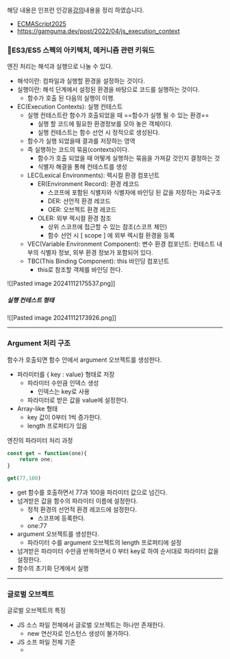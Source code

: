 해당 내용은 인프런 인강을[강의](https://www.inflearn.com/course/%EC%9E%90%EB%B0%94%EC%8A%A4%ED%81%AC%EB%A6%BD%ED%8A%B8-%EC%A4%91%EA%B3%A0%EA%B8%89/dashboard)내용을 정리 하였습니다.
- [ECMAScript2025](https://tc39.es/ecma262/#sec-intro)
- https://gamguma.dev/post/2022/04/js_execution_context

### ES3/ES5 스펙의 아키텍처, 메커니즘 관련 키워드

엔진 처리는 해석과 실행으로 나눌 수 있다.
- 해석이란: 컴파일과 실행할 환경을 설정하는 것이다.
- 실행이란: 해석 단계에서 설정된 환경을 바탕으로 코드를 실행하는 것이다.
	- 함수가 호출 된 다음의 실행이 이행.
- EC(Execution Contexts): 실행 컨테스트
	- 실행 컨테스트란 함수가 호출되었을 때 ==함수가 실행 될 수 있는 환경==
		- 실행 할 코드에 필요한 환경정보를 모아 놓은 객체이다.
		- 실행 컨테스트는 함수 선언 시 정적으로 생성된다.
	- 함수가 실행 되었을때 결과를 저장하는 영역
	- 즉 실행하는 코드의 묶음(contexts)이다.
		- 함수가 호출 되었을 때 어떻게 실행하는 묶음을 가져갈 것인지 결정하는 것
		- 식별자 해결을 통해 컨테스트를 생성
	- LEC(Lexical Environments): 렉시컬 환경 컴포넌트
		- ER(Environment Record): 환경 레코드
			- 스코프에 포함된 식별자와 식별자에 바인딩 된 값을 저장하는 자료구조
			- DER: 선언적 환경 레코드
			- OER: 오브젝트 환경 레코드
		- OLER: 외부 렉시컬 환경 참조
			- 상위 스코프에 접근할 수 있는 참조(스코프 체인)
			- 함수 선언 시 [ scope ] 에 외부 렉시컬 환경을 등록
	- VEC(Variable Environment Component): 변수 환경 컴포넌트: 컨테스트 내부의 식별자 정보, 외부 환경 정보가 포함되어 있다.
	- TBC(This Binding Component): this 바인딩 컴포넌트
		- this로 참조할 객체를 바인딩 한다.

![[Pasted image 20241112175537.png]]
##### 실행 컨테스트 형태
![[Pasted image 20241112173926.png]]

---
### Argument 처리 구조

함수가 호출되면 함수 안에서 argument 오브젝트를 생성한다.
- 파라미터를 { key : value} 형태로 저장
	- 파라미터 수만큼 인덱스 생성
		- 인덱스는 key로 사용
	- 파라미터로 받은 값을 value에 설정한다.
- Array-like 형태
	- key 값이 0부터 1씩 증가한다.
	- length 프로퍼티가 있음

엔진의 파라미터 처리 과정

``` js
const get = function(one){
	return one;
}

get(77,100)
```

- get 함수를 호출하면서 77과 100을 파라미터 값으로 넘긴다.
- 넘겨받은 값을 함수의 파라미터 이름에 설정한다.
	- 정적 환경의 선언적 환경 레코드에 설정한다.
		- 스코프에 등록한다.
	- one:77
-  argument 오브젝트를 생성한다.
	- 파라미터 수를 argument 오브젝트의 length 프로퍼티에 설정
- 넘겨받은 파라미터 수만큼 반복하면서 0 부터 key로 하여 순서대로 파라미터 값을 설정한다.
- 함수의 초기화 단계에서 실행

---
### 글로벌 오브젝트

글로벌 오브젝트의 특징
- JS 소스 파일 전체에서 글로벌 오브젝트는 하나만 존재한다.
	- new 연산자로 인스턴스 생성이 불가하다.
- JS 소프 파일 전체 기준
	-  <script/> 에 작성된 모든 코드
		- 모든 코드에서 사용 가능하다.

글로벌 스코프
- 글로벌 오브젝트가 글로벌 스코프
	- 글로벌 오브젝트는 실제 존재하지 않는다. ex) Number , String  등의 오브젝트
	- 호스트 오브젝트에 함수와 변수를 등록
		-  window, global 오브젝트
	- 글로벌 스코프는 최상위 스코프
		- 스코프 체인에서 최상위 스코프이다.

스코프 바인딩
 - 바인딩이란 구조적으로 결속된 상태로 만드는 것이다
	 - 대상: 프로퍼티 이름
 - 바인딩의 목적
	 - 스코프 설정,식별자 해결
 - 바인딩 시점 구분 
	 - 정적 바인딩 : lexical, static 바인딩
		 - 초기화 단계에서 바인딩
		 - 함수 선언문 이름을 바인딩
		 - 표현식(변수, 함수) 이름을 바인딩
	 - 동적 바인딩 : dynamic 바인딩
		 - 실행시 바인딩 처리
		 - eval함수, with문
 - 바인딩 시점의 중요성
	 - 바인딩할 때 스코프가 결정된다.
	 - function 오브젝의 경우 생성 시점에 스코프 결정
		 - 스코프를 function 오브젝트 내부 프로퍼티 Scope에 설정
		 - 스코프는 변경되지 않음

``` js
function book() {  
	var point = 100;  
	  
	function add(param) {  
		return (point += param);  
	}  
	  
	var get = function () {  
		return point;  
	};  
	  
	add(200);  
	console.log(point);  
}    
book();
```

1. book() 함수 호출 시 - 초기화 단계에서 함수와 변수 이름을 book 함수의 선언적 환경 레코드에 바인딩(식별자 해결)
2. function 오브젝트 add 생성
	1. add 함수가 속한 스코프 영역을 add 함수 오브젝트 프로퍼티 scope에 설정
	2. add 이름을 선언적 환경 레코드에 바인딩
3. point, get 이름을 선언적 환경 레코드에 바인딩
	1. 값은 undefined
	2. 여기 까지가 호이스팅
4. 함수와 변수의 식별자가 해결
---
### 식별자

식별자는 코드 내의 변수,함수, 혹은 속성을 식별하는 문자열이다.

자바스크립트에서 식별자는 대소문자를 구별하며 유니코드 글자 `$`, `_`, 숫자(0-9)로 구성할 수 있지만, 숫자로 시작할 수는 없다.

식별자는 코드의 일부이지만 문자열은 데이터이기 때문에, 식별자와 문자열은 다르다.JavaScript에서 식별자를 문자열로 변환하는 방법은 없지만, 어떤 경우 문자열을 분석해 식별자로 사용할 수 있습니다.

> https://developer.mozilla.org/ko/docs/Glossary/Identifier
---
### 스코프

스코프는 컨테스트의 값과 표현식이 표현되거나 참조 될 수 있는 현재 실행되는 컨테스트를 의미한다. 만약 변수 또는 표현식이 해당 스코프 내에 있지 않다면, 사용할 수 없다. 스코프는 계층적인 구조를 가지기 때문에, 하위 스코프는 상위 스코프에 접근 할 수 있다.
- 모든 식별자는 자신이 선언된 위치에 의해 다른 코드가 식별자 자신을 참조할 수 있는 유효범위가 결정된다.
- 스코프의 목적은 범위를 제한하여 식별자를 해결하는 것이다.

함수는 자바스크립트에서 클로저 역할을 하기 때문에 스코프를 생성한다. 함수 내에 정의된 변수는 외부 함수나 다름 함수 내에서 접근 할 수 없다.

자바스크립트는 렉시컬 스코프를 따른다.함수가 정의된 위치에 따라 상위 스코프를 결정한다. 함수가 호출된 상위 스코프 결정에 영향을 주지 않는다. 함수의 상위 스코프는 언제나 정의된 스코프이다.

- 키워드를 만나 스코프를 결정하는 것을 정적 스코프라고 한다.
- 호출될 때 스크프를 결정하는 것을 동적스코프라고 한다.

자바스크립트에서는 다음과 같은 종류의 스코프가 있다.
- 전역 범위: 스크립트 모드에서 실행되는 모든 코드의 기본 범위이다.
- 모듈 범위: 모듈 모드에서 실행되는 코드의 범위이다.
	- module.exports
- 함수 범위: [function](https://developer.mozilla.org/ko/docs/Glossary/Function)로 생성된 범위입니다.
	- var키워드로 선언된 변수는 오로지 함수의 코드 블록 만을 **지역 스코프**로 인정한다.
		- 함수 레벨 스코프라고 한다.
	- 함수 외에서 var키워드로 선언한 변수는 전역 변수이다.
- 블록 범위: 중괄호 쌍(블록)으로 생성된 범위이다.
	- let,const 키워드로 변순 선언시 블록 레벨 스코프이다.
		- 변수 자체에 스코프 제약을 둔다.
	- 모든 코드 블록 (함수, if, for ,while , try/catch 등)을 지역 스코프로 인정

> https://developer.mozilla.org/ko/docs/Glossary/Scope
---
### 식별자 해결

스코프(유효 범위)를 통해 식별자인 변수 이름의 충돌을 방지하여 같은 이름의 변수를 사용하게 하는것.
스코프 내에서 식별자는 유일해야 하지만 다른 스코프에는 같은 이름의 식별자를 사용 할 수 있다.

- 식별자 해결
	- 사용할 변수/함수를 결정하는것
	- 신속,정확한 검색을 위한 스코프 필요
- 스코프에서 이름을 찾기 위해 사용
	- 스코프에 이름을 설정
	- 값을 변경되지만, 이름은 변경되지 않음
    - 자바스크립트의 값 저장형태가 프로퍼티{key:value}이기 때문이다.
    - **식별자 해결 대상은 이름이다**.
- 스코프의 용도
  - 식별자 해결을 위한 수단,방법
  - 스코프가 목적이 아님
  - 식별자가 유일하면 스코프는 필요하지 않음
    - 하지만 유일하게 작성이 불가능 그래서 스코프가 필요
    - 계층적으로 스코프를 사용하는 이유이다.
---
### 스코프 체인

모든 지역 스코프의 최상위 스코프는 전역 스코프이다. 스코프는 계층적으로 연결되어 있고 이를 스코프 체인이라 한다.
- 엔진은 스코프체인을 통해 변수를 참조하는 코드의 스코프에서 시작하여 상위 스코프 방향으로 이동하며 선언된 변수를 검색한다.

##### ES3
  - 스코프 체인은 식별자를 해결을 위한 프로퍼티이다
    - {name:value} 리스트
    - ES5는 스코프는 사용하지만 스코프 체인은 사용하지 않는다.
  - 함수가 호출되면 스코프를 생성하고 {name:value} 형태로 설정한다. 
  - 생성한 스코프를 스코프 체인에 연결하고, 스코프 체인에서 식별자를 해결한다.
	  - 동적으로 처리된다.
	  - 이는 함수가 생성될 때 마다 스코프 체인이 동적으로 생성된다.
  - es5 에서는 스코프 체인은 없고, Activation object에 대응하는 렉시컬 환경이 있다.
	  - Activation object은 실행환경을 만드는것
##### ES5
- 렉시컬 환경의 선언적 환경 레코드에 함수의 변수와 함수 이름을 바인드
- 스코프 체인을 사용하지 않고, 선언적 환경 레코드에서 변수와 함수 이름을 검색


---
### 실행 컨테스트

실행 컨테스트의 개념은 코드가 내부에서 어떻게 작동 하는지 설명하는데 사용된다.  JavaScript 실행 컨텍스트는 코드를 실행할 수 있는 환경을 말한다. 실행 컨테스트는 코드 섹션이 코드의 함수, 변수 및 객체에 엑세스할 수 있는지 결정한다. 코드는 실행 컨테스트에서 줄별로 구분 분석되고, 변수와 함수는 메모리에 저장된다. 코드는 평가 후 실행 컨테스트에서 실행된다. 결과적으로 실행 컨테스트는 주어진 코드가 실행될 수 있는 환경을 만든는 것이다.
- 실행 컨테스트 런타임 동안 특정 코드는 파서에 의해 구문 분석되고, 변수와 함수는 메모리에 저장되고, 실행 가능한 바이트 코드가 생성되고, 코드가 실행된다.

실행 컨테스트(Execution Contexts)
- 함수가 실행되는 영역,묶음
- 함수 코드를 실행하고, 실행 결과를 저장
- [스펙](https://tc39.es/ecma262/#sec-executable-code-and-execution-contexts)

 실행 단계
- 준비 단계
- 초기화 단계
- 코드 실행 단계

자바스크립트에는 두 가지 종류의 실행 컨텍스트가 있다
- 글로벌 실행 컨텍스트(GEC)
- 함수 실행 컨텍스트(FEC)

실행 컨텍스트의 생성시점
- 실행 가능한 코드를 만났을때
- 실행 가능한 코드의 유형
	- 함수 코드
	- 글로벌 코드
	- eval 코드
- 코드 유형을 분리한 이유
	- 실행 컨테스트에서 처리 방법과 실행 환경이 다르기 때문
	- 함수 코드: 렉시컬 환경
	- 글로벌 코드: 글로벌 환경
	- eval 코드: 동적 환경 

실행 컨텍스트 상태 컴포넌트
- 실행 컨텍스트 상태를 위한 오브젝트
	- 실행 컨테스트 안에 생성
- 상태 컴포넌트 유형
	- 변수 환경 컴포넌트(VEC)
	- 렉시컬 환경 컴포넌트(LEC)
	- this 바인딩 컴포넌트(TBC)
		- 함수 안에서 디스로 참조화는 오브젝트를 바인딩


| Component           | Purpose                                                                                                                                                                                                                                                                                                                                                                                                                                                                                                                                                                                                                                                                                                                            |
| ------------------- | ---------------------------------------------------------------------------------------------------------------------------------------------------------------------------------------------------------------------------------------------------------------------------------------------------------------------------------------------------------------------------------------------------------------------------------------------------------------------------------------------------------------------------------------------------------------------------------------------------------------------------------------------------------------------------------------------------------------------------------- |
| LexicalEnvironment  | Identifies the [Environment Record](https://262.ecma-international.org/15.0/index.html?_gl=1*1mvxbm1*_ga*MjA3MzMzMzI4My4xNzMxMzA5Mjc0*_ga_TDCK4DWEPP*MTczMjg1NTM0OC4zLjEuMTczMjg1NTM2MC4wLjAuMA..#sec-environment-records) used to resolve identifier references made by code within this [execution context](https://262.ecma-international.org/15.0/index.html?_gl=1*1mvxbm1*_ga*MjA3MzMzMzI4My4xNzMxMzA5Mjc0*_ga_TDCK4DWEPP*MTczMjg1NTM0OC4zLjEuMTczMjg1NTM2MC4wLjAuMA..#sec-execution-contexts).                                                                                                                                                                                                                               |
| VariableEnvironment | Identifies the [Environment Record](https://262.ecma-international.org/15.0/index.html?_gl=1*1mvxbm1*_ga*MjA3MzMzMzI4My4xNzMxMzA5Mjc0*_ga_TDCK4DWEPP*MTczMjg1NTM0OC4zLjEuMTczMjg1NTM2MC4wLjAuMA..#sec-environment-records) that holds bindings created by [VariableStatement](https://262.ecma-international.org/15.0/index.html?_gl=1*1mvxbm1*_ga*MjA3MzMzMzI4My4xNzMxMzA5Mjc0*_ga_TDCK4DWEPP*MTczMjg1NTM0OC4zLjEuMTczMjg1NTM2MC4wLjAuMA..#prod-VariableStatement)s within this [execution context](https://262.ecma-international.org/15.0/index.html?_gl=1*1mvxbm1*_ga*MjA3MzMzMzI4My4xNzMxMzA5Mjc0*_ga_TDCK4DWEPP*MTczMjg1NTM0OC4zLjEuMTczMjg1NTM2MC4wLjAuMA..#sec-execution-contexts).                                        |
| PrivateEnvironment  | Identifies the [PrivateEnvironment Record](https://262.ecma-international.org/15.0/index.html?_gl=1*1mvxbm1*_ga*MjA3MzMzMzI4My4xNzMxMzA5Mjc0*_ga_TDCK4DWEPP*MTczMjg1NTM0OC4zLjEuMTczMjg1NTM2MC4wLjAuMA..#privateenvironment-record) that holds [Private Names](https://262.ecma-international.org/15.0/index.html?_gl=1*1mvxbm1*_ga*MjA3MzMzMzI4My4xNzMxMzA5Mjc0*_ga_TDCK4DWEPP*MTczMjg1NTM0OC4zLjEuMTczMjg1NTM2MC4wLjAuMA..#sec-private-names) created by [ClassElement](https://262.ecma-international.org/15.0/index.html?_gl=1*1mvxbm1*_ga*MjA3MzMzMzI4My4xNzMxMzA5Mjc0*_ga_TDCK4DWEPP*MTczMjg1NTM0OC4zLjEuMTczMjg1NTM2MC4wLjAuMA..#prod-ClassElement)s in the nearest containing class. null if there is no containing class. |


![[Pasted image 20241112175537.png]]

렉시컬 환경 컴포넌트(LEC) 구성
- 함수 실행 컨테스트
- 함수와 변수의 식별자 해결을 위한 환경 설정
- 함수 초기화 단계에서 해석한 함수와 변수를 {name:value}형태로 저장
	- 변수는 name과 undefined로 저장
	- 함수 선언문은 name과 function object로 저장
	- 이름으로 함수와 변수를 검색할 수 있게 됨
- 함수 밖의 함수와 변수 참조 환경 설정
	- 함수 밖의 함수와 변수를 사용할 수 있게 됨
- 렉시컬 환경 컴포넌트 생성
	- function, with, try-catch에서 생성
- 실행 컨테스트 컴포넌트 구성
	- 환경 레코드(ER): Environment Record
		- 함수 안의 함수와 변수를 기록
	- 외부 렉시컬 환경 참조(OLER): Outer Lexical Environment Reference 
		- 함수 객체의 내부 프로퍼티인 __ scope __ 를 설정





#### 글로벌 실행 컨텍스트(Global Execution Context ) 
JavaScript 엔진이 스크립트 파일을 로드 하고 파싱 후 생성되는 기본 컨텍스트이다.

JavaScript 코드를 로드하고 파싱한 후, JS 엔진은 기본 실행 환경으로 들어간다. JS 엔진이 글로벌 실행 환경 내부에 들어가면 기본적으로 window 객체와  this객체가 글로벌 메모리에 생성됩니다.

window 객체는 글로벌 오브젝트를 참조한다. 전역 객체는 JS 엔진이 전역 실행 환경에 들어가기 전에 항상 생성되며 localStorage, innerWidth, 이벤트 핸들러 등의 속성과 메서드를 포함한다.

#### 함수 실행 컨테스트(FEC)

함수가 호출되거나 호출되면 해당 함수에 대한 새로운 실행 컨텍스트가 형성한다. JS 엔진이 함수 호출을 보면 해당 함수에 대한 로컬 실행 컨텍스트를 만듭니다. 기본적으로 JS 엔진은 로컬 실행 컨텍스트 내에 arguments 객체와 _**this**_ 객체를 만듭니다.

함수 내부에서 예상되는 매개변수의 키:값 쌍은 arguments 객체에 저장됩니다. 또한 함수가 가진 매개변수의 수를 세는 length라는 기본 속성도 있습니다. 함수의 인수가 비어 있으면 argument 객체는 기본적으로 길이 0 **으로** **설정** 됩니다 .

함수가 호출되는 방식에 따라 함수 실행 컨텍스트의 _**this**_ 객체가 변경됩니다. 객체 참조를 사용하여 호출하는 경우 this의 값은 해당 객체로 설정됩니다. 그렇지 않으면 this 변수의 값은 window 객체 또는 _"undefined"_ 로 설정됩니다 .



> Eval 함수 실행 컨텍스트
> 
> eval 함수는 어떤 대가를 치르더라도 피해야 할 함수입니다. 실행 컨텍스트는 JS 엔진이 **eval()** 함수를 만날 때마다 생성되어 호출 스택에 푸시됩니다. 인수로 전달된 문자열을 평가합니다.




```javascript
function book() {
  var point = 123

  function show() {
    var title = 'JS책'
  }

  function getPoint() {
    return point
  }

  show()
}

book()
```

- book 함수의 호출과정
  - show Function 오브젝트 생성
  - show의 [[scope]]에 스크프 설정
- show 함수의 호출과정(실행과정)
  - EC(실행 컨테스트) 생성
    - 함수는 실행전 선언단계에서 이미 [ scope ] 에 스크프 설정을 한다.
  - 이는 함수 실행을 위한 Context 환경 구축이다.
    - 함수가 메모리에 올라가기 전 참조 환경(정적 환경)을 구축한다. 이를 실행 컨테스트라고 한다.
      - 함수 실행시 컨테스트가 참조된다.
    - LEC(렉시컬 환경 컴포넌트) 생성
      - 정적인 렉시컬 환경 컴포넌트를 생성한다.
      - ER(환경 레코드)
        - DER (선언적 환경 레코드)
        - 함수에서 값을 구하는 형태
          - 파라메터 에서 값을 구한다.
          - 선언된 변수 로 부터 값을 구한다.
          - 함수 호출로 호출 된 함수의 반환값을 사용 할 수 있다.
          - 함수 밖의 값을 구할수 있다.
            - show 함수의 [[scope]]에 함수가 선언된 스코프를 알 수 있다.
          - this를 통해 값을 구한다.
            - this는 해당 함수가 선언된 오브젝트를 참조한다.
              - 오브젝트가 없을시 글로벌 오브젝트 = 호스트 오브젝트를 참조한다.
              - window | global
            - 이는 TBC의해 일어난다.
        - OER(오브젝트 환경 레코드)
      - OLER(외부 렉시컬 환경 레코드)
        ```javascript
        {
          point:123
          getPoint:funcion(){}
        }
        ```
    - VEC 생성
	    - 변수 환경 컴포넌트로 초기 렉시컬 환경 컴포넌트와 변수 환경 컴포넌트의 값은 동일하다.
	    - TBC에 글로벌 오브젝트 바인딩
	- LEC에 ER, OLER 첨부
	- ER에 DER, OER 첨부
		- DER에 show 함수의 변수, 함수 기록
		- OLER에 show의 [ scope ]를 설정
	- this 바인딩 컴포넌트에 this 참조 설정
---

### Function 오브젝트

##### function 오브젝트 형태와 생성과정

- 빌트인 Function 오브젝트
	- Function.prototype.call()
	- 엔진이 function 키워드를 만나면 function 오브젝트 생성
- function 오브젝트
	- function book(){}: 함수 선언식
	- const book = function (){}: 함수 표현식
	- 저장 형태
		- { name : value } 형태로 저장
		- ex) { book : function 오브젝트} 형태
	- 호출
		- 저장된 오브젝트에서 함수 이름으로 검색
		- value을 구하고
		- value가 function 오브젝트이면 호출
	- 생성 과정
		- book function 오브젝트에 prototype 오브젝트 생성
		- prototype에 constructor 프로퍼티 생성
			- prototype.constructor가 book 참조
		- prototype에 __ proto __ 오브젝트 생성
			- ES6 스펙에 기술되어 있음
- function 인스턴스
	- new Book() 처럼 new 연산자를 사용
	- Book.prototype에 연결된 메서드로 생성

```js
book = {  
	prototype: {  
		constructor: book,  
		__proto__: Object.prototpye
	},
	__proto__: Function.prototpye  
};

```

---
### 렉시컬 환경(정적 환경)

```javascript
var point = 100

function book() {
  return getPoint()
}

book()
```

- function 키워드를 만나면
	- function 오브젝트를 생성한다.
	- 스코프(함수가 선언된 스코프)를 Function object [ Scope ]에 설정
		- 이것은 함수 밖의(함수가 선언된 위치의) 스코프가 설정된다.
		- function 키워드를 만났을때 함수밖(상위)의 스코프가 결정된다.
		- 함수가 호출 될 때 스코프가 결정되는 것이 아닌 function 키워드를 만났을 때 스코프가 결정된다.
		- 정적으로 결정된다 === 렉시컬 환경
- 함수가 호출되면
	- Function object 의 [ Scope ]를 실행 컨테스트의 렉시컬 환경 컴포넌트의 외부 렉시컬 환경 참조에 설정한다.
	- 함수가 호출 되었을때 함수의 선언된 변수와 함수를 선언적 환경 레코드에 등록하고
	- 스코프 정보를 통래 렉시컬 환경을 구성한다.

##### 고전적인 var의 문제
- var 키워드는 함수에서 선언시 내부 스코프를 참조
	- 하지만 함수가 아닌곳에서 선언시 글로벌 오브젝트에 설정됨
	- 최상위 글로벌 오브젝트에 선언되어 렉시컬 체인이 발생
	- 이는 렉시컬 환경 구조에 맞지 않음
- 해결법 
	- use strict, let, const 키워드 사용
- 동적 환경을 구성 요소
	- with문, eval()함수
		- with문 은 strict 모드에서 에러 발생
	- eval()함수는 보안의 문제가 있음.


---
### this

this의 값은 함수를 호출한 방법의 의해 결정된다. 실행 중 할당으로 설정할 수 없고, 함수를 호출할 때 마다 다를 수 있다. es5는 함수를 어떻게 호출 했는지 상관하지 않고 this값을 설정할 수 있는 bind 메서드를 도입했고, es2015는 스스로의 this바인딩을 제공하지 않는 화살표 함수를 추가했다(렉시컬 컨테스트안의 this 값을 유지).
- this의 값은 런타임에 결정된다. 컨테스트에 따라 달라진다.
	- 어떤 객채를 참조하여 호출했는지에 따라 this의 값은 변경된다. 이를 동적 스코프라고 한다.
- 메서드가 어디서 정의되었는지(정적 렉시컬 환경)에 상관없이 this는 참조 객체가 무엇이지에 따라 결정된다.

#### 값

실행 컨텍스트(global, function 또는 eval)의 프로퍼티는 비엄격 모드에서 항상 객체(글로벌 오브젝트)를 참조한다. 엄격 모드에서는 어떠한 값이든 될 수 있다.

- 전역 문맥: 글로벌 오브젝트에서 this는 글로벌 오브젝트 참조
	- 전역 실행 맥락에서 this는 엄격 모드 여부에 관계 없이 전역 객체를 참조한다.
- 함수 문맥: 함수 내부에서 this의 값은 함수를 호출한 방법에 의해 좌우된다.
	- 비엄격 모드 - this의 값이 호출에 의해 설정되지 않으므로, host 오브젝트(window)를 참조
	- 엄격 모드 - this 값은 실행 문맥에 진입하며 설정되는 값을 유지한다.
- this와 window 오브젝트의 관계
	- window 객체는 JS에서 만든 것이 아니며 글로벌 오브젝트의 스코프도 아님
	- window 와 글로벌 오브젝트를 같은 선상에서 사용
		- 브라우저에서 window가 글로벌 오브젝트를 참조하므로 window.value 형태로 글로벌 변수가 사용 가능하다.
	- 이는 host 오브젝트 개념을 사용한 것이다.
		- window 오브젝트와 같이 다른 오브젝트를 사용하는 개념을 Host 오브젝트라고 한다.
		- DOM 오브젝트도 Host 오브젝트이다.
- 전역 스코프 내 함수 안에서 작성한 this는 글로버 오브젝트를 참조한다.
	- 함수 내부 this는 함수 앞에 작성한 오브젝트를 참조한다.

#### this 참조 범위
- 오브젝트.함수이름() 형태로 함수 호출
	- 글로벌 오브젝트는 오브젝트 이름이 없으므로 함수 이름만 작성하여 호출
- strict 모드에서는 window.book() 처럼 book() 앞에 window를 글로벌 오브젝트로 작성
- 함수 앞에 오브젝트를 작성하지 않으면
	- this 바인딩 컴포넌트에 undefined가 설정되어 this로 window를 참조 할 수 없음.

```js
function book() {  
	'use strict';  
	// undefined  
	return this;  
}

function book1() {  
	'use strict';  
	// undefined  
	return this;  
}

var obj = window.book();
obj === window // true
```

this가 참조하는 object
``` ts
const book = {  
	point: 200,  
	member: {  
		point: 100,
		// get 함수의 this 바인딩 컴포넌트는 book.member를 참조하고 있음.  
		get: function () {  
			console.log(this === book.member); // true  
			return this.point;  
	},  
		getArrow: () => {  
			console.log(this); // {}  
			return this.point;  
		},  
	},  
};  
  
console.log(book.member.get()); // 100  
console.log(book.member.getArrow()); // undefined
```

#### this와 인스턴스
- 인스턴스 목적 - 인스턴스마다 고유 값 유지
	- this로 인스턴스 참조
	- this.[value] 형태로 프로퍼티에 접근
- __ proto __ 프로프티 접근
	- prototype에 연결된 프로퍼티가 인스턴스의 __ proto __ 에 첨부되며
		- prototype에 연결된 프로퍼티는 모든 인스턴스가 공유하고,
	- this.method()형태로 __ proto __ 에 첨부된 method 호출
#### this 호출

`this`의 값을 한 문맥에서 다른 문맥으로 넘기려면 다음 예시와 같이 [`call()`](https://developer.mozilla.org/ko/docs/Web/JavaScript/Reference/Global_Objects/Function/call)이나 [`apply()`](https://developer.mozilla.org/ko/docs/Web/JavaScript/Reference/Global_Objects/Function/apply)를 사용해야 한다.

``` js
function add(c, d) {
  return this.a + this.b + c + d;
}

var o = { a: 1, b: 3 };

// 첫 번째 인자는 'this'로 사용할 객체이고,
// 이어지는 인자들은 함수 호출에서 인수로 전달된다.
add.call(o, 5, 7); // 16

// 첫 번째 인자는 'this'로 사용할 객체이고,
// 두 번째 인자는 함수 호출에서 인수로 사용될 멤버들이 위치한 배열이다.
add.apply(o, [10, 20]); // 34
```

> 비엄격 모드에서 `this`로 전달된 값이 객체가 아닌 경우, `call`과 `apply`는 이를 객체로 변환하기 위한 시도를 합니다. `null`과 `undefined` 값은 전역 객체가 됩니다. `7`이나 `'foo'`와 같은 원시값은 관련된 생성자를 사용해 객체로 변환되며, 따라서 원시 숫자 `7`은 `new Number(7)`에 의해 객체로 변환되고 문자열 `'foo'`는 `new String('foo')`에 의해 객체로 변환됩니다.

#### bind 메서드

`f.bind(someObject)`를 호출하면 `f`와 같은 본문(코드)과 범위를 가졌지만 this는 원본 함수를 가진 새로운 함수를 생성한다. 새 함수의 `this`는 호출 방식과 상관없이 영구적으로`bind()`의 첫 번째 매개변수로 고정된다.

#### 화살표 함수

화살표 함수에서 this는 자신을 감싼 렉시컬 스코프이다. 전역 코드에서는 전역 객체를 가르킨다.
화살표 함수 call(), bind(), apply() 를 사용해 호출 해도 생성 시점의 ==렉시컬 컨텍스트가== 유지 된다.

> **참고**: 화살표 함수를 `call()`, `bind()`, `apply()`를 사용해 호출할 때 `this`의 값을 정해주더라도 무시합니다. 사용할 매개변수를 정해주는 건 문제 없지만, 첫 번째 매개변수(`thisArg`)는 `null`을 지정해야 합니다.

#### 객체의 프로토타입 체인에서의 this

객체의 프로토타입 체인 어딘가에 정의한 메서드가 어떤 객체의 프로토타입 체인 위에 존재하면, this의 값은 그 객체가 메서드를 가진 것 마냥 설정 된다.